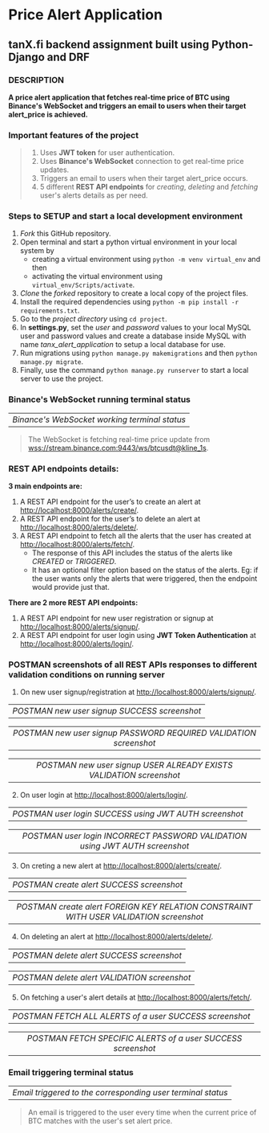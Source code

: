 # Price Alert Application
## tanX.fi backend assignment built using Python-Django and DRF

### DESCRIPTION
**A price alert application that fetches real-time price of BTC using Binance's WebSocket and triggers an email to users when their target alert_price is achieved.**

### Important features of the project
> 1. Uses **JWT token** for user authentication.
> 2. Uses **Binance's WebSocket** connection to get real-time price updates.
> 3. Triggers an email to users when their target alert_price occurs.
> 4. 5 different **REST API endpoints** for *creating*, *deleting* and *fetching* user's alerts details as per need.

### Steps to SETUP and start a local development environment
1. *Fork* this GitHub repository.
2. Open terminal and start a python virtual environment in your local system by
    - creating a virtual environment using `python -m venv virtual_env` and then
    - activating the virtual environment using `virtual_env/Scripts/activate`.
3. *Clone* the *forked* repository to create a local copy of the project files.
4. Install the required dependencies using `python -m pip install -r requirements.txt`.
5. Go to the *project directory* using `cd project`.
6. In **settings.py**, set the *user* and *password* values to your local MySQL user and password values and create a database inside MySQL with name *tanx_alert_application* to setup a local database for use.
7. Run migrations using `python manage.py makemigrations` and then `python manage.py migrate`.
8. Finally, use the command `python manage.py runserver` to start a local server to use the project.

### Binance's WebSocket running terminal status
|  |
|:--:| 
| *Binance's WebSocket working terminal status* |
> The WebSocket is fetching real-time price update from [wss://stream.binance.com:9443/ws/btcusdt@kline_1s](wss://stream.binance.com:9443/ws/btcusdt@kline_1s).

### REST API endpoints details:
**3 main endpoints are:**
1. A REST API endpoint for the user’s to create an alert at [http://localhost:8000/alerts/create/](http://127.0.0.1:8000/alerts/create/).
2. A REST API endpoint for the user’s to delete an alert at [http://localhost:8000/alerts/delete/](http://127.0.0.1:8000/alerts/delete/).
3. A REST API endpoint to fetch all the alerts that the user has created at [http://localhost:8000/alerts/fetch/](http://127.0.0.1:8000/alerts/fetch/).
    - The response of this API includes the status of the alerts like *CREATED* or *TRIGGERED*.
    - It has an optional filter option based on the status of the alerts. Eg: if the user wants only the alerts that were triggered, then the endpoint would provide just that.

**There are 2 more REST API endpoints:**
1. A REST API endpoint for new user registration or signup at [http://localhost:8000/alerts/signup/](http://127.0.0.1:8000/alerts/signup/).
2. A REST API endpoint for user login using **JWT Token Authentication** at [http://localhost:8000/alerts/login/](http://127.0.0.1:8000/alerts/login/).

### POSTMAN screenshots of all REST APIs responses to different validation conditions on running server 
1. On new user signup/registration at [http://localhost:8000/alerts/signup/](http://127.0.0.1:8000/alerts/signup/).

|  |
|:--:| 
| *POSTMAN new user signup SUCCESS screenshot* |

|  |
|:--:| 
| *POSTMAN new user signup PASSWORD REQUIRED VALIDATION screenshot* |

|  |
|:--:| 
| *POSTMAN new user signup USER ALREADY EXISTS VALIDATION screenshot* |

2. On user login at [http://localhost:8000/alerts/login/](http://127.0.0.1:8000/alerts/login/).

|  |
|:--:| 
| *POSTMAN user login SUCCESS using JWT AUTH screenshot* |

|  |
|:--:| 
| *POSTMAN user login INCORRECT PASSWORD VALIDATION using JWT AUTH screenshot* |

3. On creting a new alert at [http://localhost:8000/alerts/create/](http://127.0.0.1:8000/alerts/create/).

|  |
|:--:| 
| *POSTMAN create alert SUCCESS screenshot* |

|  |
|:--:| 
| *POSTMAN create alert FOREIGN KEY RELATION CONSTRAINT WITH USER VALIDATION screenshot* |

4. On deleting an alert at [http://localhost:8000/alerts/delete/](http://127.0.0.1:8000/alerts/delete/).

|  |
|:--:| 
| *POSTMAN delete alert SUCCESS screenshot* |

|  |
|:--:| 
| *POSTMAN delete alert VALIDATION screenshot* |

5. On fetching a user's alert details at [http://localhost:8000/alerts/fetch/](http://127.0.0.1:8000/alerts/fetch/).

|  |
|:--:| 
| *POSTMAN FETCH ALL ALERTS of a user SUCCESS screenshot* |

|  |
|:--:| 
| *POSTMAN FETCH SPECIFIC ALERTS of a user SUCCESS screenshot* |

### Email triggering terminal status
|  |
|:--:| 
| *Email triggered to the corresponding user terminal status* |
> An email is triggered to the user every time when the current price of BTC matches with the user's set alert price.
